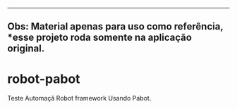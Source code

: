
-------------------------------------------------------------------------------------------------------------
Obs:  Material apenas para uso como referência, *esse projeto roda somente na aplicação original.
-------------------------------------------------------------------------------------------------------------

# robot-pabot
Teste Automaçã Robot framework Usando Pabot.
